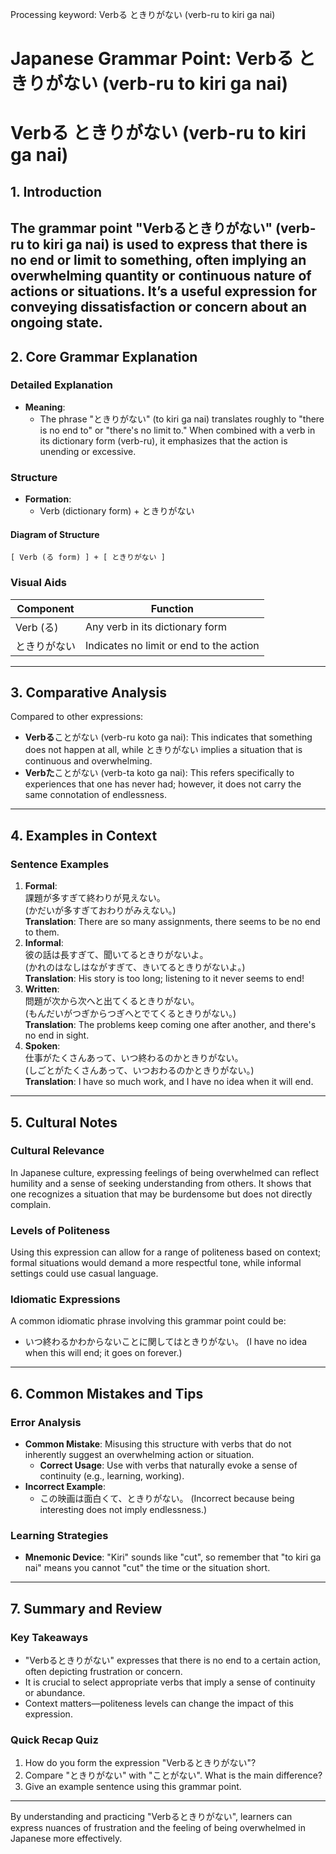 Processing keyword: Verbる ときりがない (verb-ru to kiri ga nai)
# Japanese Grammar Point: Verbる ときりがない (verb-ru to kiri ga nai)
# Verbる ときりがない (verb-ru to kiri ga nai)
## 1. Introduction
The grammar point "Verbるときりがない" (verb-ru to kiri ga nai) is used to express that there is no end or limit to something, often implying an overwhelming quantity or continuous nature of actions or situations. It’s a useful expression for conveying dissatisfaction or concern about an ongoing state.
---
## 2. Core Grammar Explanation
### Detailed Explanation
- **Meaning**: 
  - The phrase "ときりがない" (to kiri ga nai) translates roughly to "there is no end to" or "there's no limit to." When combined with a verb in its dictionary form (verb-ru), it emphasizes that the action is unending or excessive.
### Structure
- **Formation**: 
  - Verb (dictionary form) + ときりがない
#### Diagram of Structure
```plaintext
[ Verb (る form) ] + [ ときりがない ]
```
### Visual Aids
| Component    | Function                           |
|--------------|------------------------------------|
| Verb (る)    | Any verb in its dictionary form   |
| ときりがない | Indicates no limit or end to the action |
---
## 3. Comparative Analysis
Compared to other expressions:
- **Verbる**ことがない (verb-ru koto ga nai): This indicates that something does not happen at all, while ときりがない implies a situation that is continuous and overwhelming.
- **Verbた**ことがない (verb-ta koto ga nai): This refers specifically to experiences that one has never had; however, it does not carry the same connotation of endlessness.
---
## 4. Examples in Context
### Sentence Examples
1. **Formal**:  
   課題が多すぎて終わりが見えない。  
   (かだいが多すぎておわりがみえない。)  
   **Translation**: There are so many assignments, there seems to be no end to them.
2. **Informal**:  
   彼の話は長すぎて、聞いてるときりがないよ。  
   (かれのはなしはながすぎて、きいてるときりがないよ。)  
   **Translation**: His story is too long; listening to it never seems to end!
3. **Written**:  
   問題が次から次へと出てくるときりがない。  
   (もんだいがつぎからつぎへとでてくるときりがない。)  
   **Translation**: The problems keep coming one after another, and there's no end in sight.
4. **Spoken**:  
   仕事がたくさんあって、いつ終わるのかときりがない。  
   (しごとがたくさんあって、いつおわるのかときりがない。)  
   **Translation**: I have so much work, and I have no idea when it will end.
---
## 5. Cultural Notes
### Cultural Relevance
In Japanese culture, expressing feelings of being overwhelmed can reflect humility and a sense of seeking understanding from others. It shows that one recognizes a situation that may be burdensome but does not directly complain. 
### Levels of Politeness
Using this expression can allow for a range of politeness based on context; formal situations would demand a more respectful tone, while informal settings could use casual language.
### Idiomatic Expressions
A common idiomatic phrase involving this grammar point could be:
- いつ終わるかわからないことに関してはときりがない。 
  (I have no idea when this will end; it goes on forever.)
---
## 6. Common Mistakes and Tips
### Error Analysis
- **Common Mistake**: Misusing this structure with verbs that do not inherently suggest an overwhelming action or situation.
  - **Correct Usage**: Use with verbs that naturally evoke a sense of continuity (e.g., learning, working).
- **Incorrect Example**: 
  - この映画は面白くて、ときりがない。 (Incorrect because being interesting does not imply endlessness.)
### Learning Strategies
- **Mnemonic Device**: "Kiri" sounds like "cut", so remember that "to kiri ga nai" means you cannot "cut" the time or the situation short.
---
## 7. Summary and Review
### Key Takeaways
- "Verbるときりがない" expresses that there is no end to a certain action, often depicting frustration or concern.
- It is crucial to select appropriate verbs that imply a sense of continuity or abundance.
- Context matters—politeness levels can change the impact of this expression.
### Quick Recap Quiz
1. How do you form the expression "Verbるときりがない"?
2. Compare "ときりがない" with "ことがない". What is the main difference?
3. Give an example sentence using this grammar point.
---
By understanding and practicing "Verbるときりがない", learners can express nuances of frustration and the feeling of being overwhelmed in Japanese more effectively.
